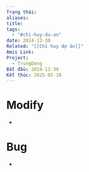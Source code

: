 ```yaml
---
Trạng thái: 
aliases: 
title: 
tags:
  - "#chi-huy-du-an"
date: 2024-12-30
Related: "[[Chỉ huy dự án]]"
Amis Link: 
Project:
  - TrungDong
Bắt đầu: 2024-12-30
Kết thúc: 2025-02-10
---
```

# Modify 
- 

# Bug
- 
